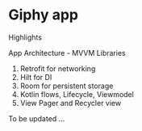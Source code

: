 # Giphy app 

Highlights 

App Architecture - MVVM
Libraries 
1. Retrofit for networking
2. Hilt for DI 
3. Room for persistent storage 
4. Kotlin flows, Lifecycle, Viewmodel
5. View Pager and Recycler view

To be updated ...
